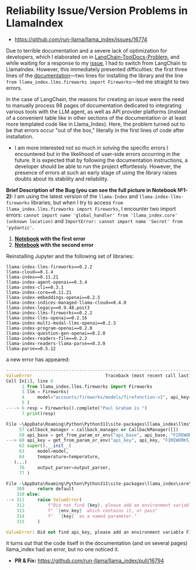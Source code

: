 # Reliability Issue/Version Problems in LlamaIndex

* https://github.com/run-llama/llama_index/issues/16774

Due to terrible documentation and a severe lack of optimization for developers, which I elaborated on in [LangChain-ToolDocs-Problem](https://github.com/hherpa/LangChain-ToolDocs-Problem), and while waiting for a response to my [issue](https://github.com/langchain-ai/langchain/issues/27668), I had to switch from LangChain to LlamaIndex. However, this immediately presented difficulties: the first three lines of the [documentation](https://llamahub.ai/l/llms/llama-index-llms-fireworks?from=llms)—two lines for installing the library and the line `from llama_index.llms.fireworks import Fireworks`—led me straight to two errors.

In the case of LangChain, the reasons for creating an issue were the need to manually process 98 pages of documentation dedicated to integrating various tools with the LLM agent, as well as API provider platforms (instead of a convenient table like in other sections of the documentation or at least more templated code like in Llama_Index). Here, the problem turned out to be that errors occur "out of the box," literally in the first lines of code after installation.

* I am more interested not so much in solving the specific errors I encountered but in the likelihood of user-side errors occurring in the future. It is expected that by following the documentation instructions, a developer should be able to run the project effortlessly. However, the presence of errors at such an early stage of using the library raises doubts about its stability and reliability.

**Brief Description of the Bug (you can see the full picture in Notebook №1-2):** I am using the latest version of the `llama-Index` and `llama-index-llms-fireworks` libraries, but when I try to access `from llama_index.llms.fireworks import Fireworks`, I encounter two import errors: `cannot import name 'global_handler' from 'llama_index.core' (unknown location)` and `ImportError: cannot import name 'Secret' from 'pydantic'`.

1. **[Notebook](https://github.com/hherpa/LlamaIndex-Reliability-Issues/blob/main/cannot_import_name_Secret_from_pydantic.ipynb) with the first error**
2. **[Notebook](https://github.com/hherpa/LlamaIndex-Reliability-Issues/blob/main/cannot_import_name_global_handler_from_llama_index.ipynb) with the second error**

Reinstalling Jupyter and the following set of libraries:

```
llama-index-llms-fireworks==0.2.2
llama-cloud==0.1.4
llama-index==0.11.21
llama-index-agent-openai==0.3.4
llama-index-cli==0.3.1
llama-index-core==0.11.21
llama-index-embeddings-openai==0.2.5
llama-index-indices-managed-llama-cloud==0.4.0
llama-index-legacy==0.9.48.post3
llama-index-llms-fireworks==0.2.2
llama-index-llms-openai==0.2.16
llama-index-multi-modal-llms-openai==0.2.3
llama-index-program-openai==0.2.0
llama-index-question-gen-openai==0.2.0
llama-index-readers-file==0.2.2
llama-index-readers-llama-parse==0.3.0
llama-parse==0.5.12
```

a new error has appeared:

```python
-----------------------------------------------------------------------
ValueError                            Traceback (most recent call last)
Cell In[1], line 6
      1 from llama_index.llms.fireworks import Fireworks
      3 llm = Fireworks(
      4     model="accounts/fireworks/models/firefunction-v1", api_key="My api key was here"
      5 )
----> 6 resp = Fireworks().complete("Paul Graham is ")
      7 print(resp)

File ~\AppData\Roaming\Python\Python311\site-packages\llama_index\llms\fireworks\base.py:60, in Fireworks.__init__(self, model, temperature, max_tokens, additional_kwargs, max_retries, api_base, api_key, callback_manager, default_headers, system_prompt, messages_to_prompt, completion_to_prompt, pydantic_program_mode, output_parser)
     57 callback_manager = callback_manager or CallbackManager([])
     59 api_base = get_from_param_or_env("api_base", api_base, "FIREWORKS_API_BASE")
---> 60 api_key = get_from_param_or_env("api_key", api_key, "FIREWORKS_API_KEY")
     62 super().__init__(
     63     model=model,
     64     temperature=temperature,
   (...)
     76     output_parser=output_parser,
     77 )

File ~\AppData\Roaming\Python\Python311\site-packages\llama_index\core\base\llms\generic_utils.py:311, in get_from_param_or_env(key, param, env_key, default)
    309     return default
    310 else:
--> 311     raise ValueError(
    312         f"Did not find {key}, please add an environment variable"
    313         f" `{env_key}` which contains it, or pass"
    314         f"  `{key}` as a named parameter."
    315     )

ValueError: Did not find api_key, please add an environment variable FIREWORKS_API_KEY which contains it, or pass  api_key as a named parameter.
```

it turns out that the code itself in the documentation (and on several pages) llama_index had an error, but no one noticed it.
* **PR & Fix:** https://github.com/run-llama/llama_index/pull/16794
